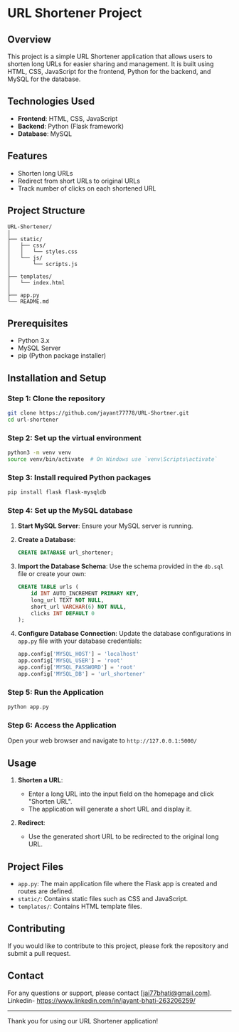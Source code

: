 

# URL Shortener Project

## Overview

This project is a simple URL Shortener application that allows users to shorten long URLs for easier sharing and management. It is built using HTML, CSS, JavaScript for the frontend, Python for the backend, and MySQL for the database.

## Technologies Used

- **Frontend**: HTML, CSS, JavaScript
- **Backend**: Python (Flask framework)
- **Database**: MySQL

## Features

- Shorten long URLs
- Redirect from short URLs to original URLs
- Track number of clicks on each shortened URL

## Project Structure

```
URL-Shortener/
│
├── static/
│   ├── css/
│   │   └── styles.css
│   └── js/
│       └── scripts.js
│
├── templates/
│   └── index.html
│
├── app.py
└── README.md
```

## Prerequisites

- Python 3.x
- MySQL Server
- pip (Python package installer)

## Installation and Setup

### Step 1: Clone the repository

```bash
git clone https://github.com/jayant77778/URL-Shortner.git
cd url-shortener
```

### Step 2: Set up the virtual environment

```bash
python3 -m venv venv
source venv/bin/activate  # On Windows use `venv\Scripts\activate`
```

### Step 3: Install required Python packages

```bash
pip install flask flask-mysqldb
```

### Step 4: Set up the MySQL database

1. **Start MySQL Server**:
   Ensure your MySQL server is running.

2. **Create a Database**:
   ```sql
   CREATE DATABASE url_shortener;
   ```

3. **Import the Database Schema**:
   Use the schema provided in the `db.sql` file or create your own:
   ```sql
   CREATE TABLE urls (
       id INT AUTO_INCREMENT PRIMARY KEY,
       long_url TEXT NOT NULL,
       short_url VARCHAR(6) NOT NULL,
       clicks INT DEFAULT 0
   );
   ```

4. **Configure Database Connection**:
   Update the database configurations in `app.py` file with your database credentials:
   ```python
   app.config['MYSQL_HOST'] = 'localhost'
   app.config['MYSQL_USER'] = 'root'
   app.config['MYSQL_PASSWORD'] = 'root'
   app.config['MYSQL_DB'] = 'url_shortener'
   ```

### Step 5: Run the Application

```bash
python app.py
```

### Step 6: Access the Application

Open your web browser and navigate to `http://127.0.0.1:5000/`

## Usage

1. **Shorten a URL**:
   - Enter a long URL into the input field on the homepage and click "Shorten URL".
   - The application will generate a short URL and display it.

2. **Redirect**:
   - Use the generated short URL to be redirected to the original long URL.

## Project Files

- `app.py`: The main application file where the Flask app is created and routes are defined.
- `static/`: Contains static files such as CSS and JavaScript.
- `templates/`: Contains HTML template files.

## Contributing

If you would like to contribute to this project, please fork the repository and submit a pull request. 



## Contact

For any questions or support, please contact [jai77bhati@gmail.com].
Linkedin- https://www.linkedin.com/in/jayant-bhati-263206259/

---

Thank you for using our URL Shortener application!
